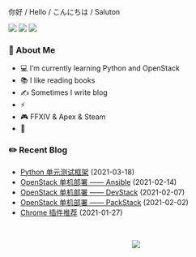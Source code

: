 <p>
    你好 /
    Hello /
    こんにちは /
    Saluton
</div>

<br />

<p>
    <img src="https://komarev.com/ghpvc/?username=jckling&color=brightgreen">
    <img src="https://img.shields.io/github/last-commit/jckling/jckling?style=flat">
    <img src="https://travis-ci.com/jckling/jckling.svg?branch=master">
</p>

### 🎉 About Me

- 💻 I’m currently learning Python and OpenStack
- 📚 I like reading books
- ✍ Sometimes I write blog
- ⚡
- 🎮 FFXIV & Apex & Steam
- 🌈

### ✏️ Recent Blog

<!-- blog starts -->
- [Python 单元测试框架](https://jckling.github.io/2021/03/18/Python/Python%20%E5%8D%95%E5%85%83%E6%B5%8B%E8%AF%95%E6%A1%86%E6%9E%B6/) (2021-03-18)
- [OpenStack 单机部署 —— Ansible](https://jckling.github.io/2021/02/14/OpenStack/OpenStack%20%E5%8D%95%E6%9C%BA%E9%83%A8%E7%BD%B2%20%E2%80%94%E2%80%94%20Ansible/) (2021-02-14)
- [OpenStack 单机部署 —— DevStack](https://jckling.github.io/2021/02/07/OpenStack/OpenStack%20%E5%8D%95%E6%9C%BA%E9%83%A8%E7%BD%B2%20%E2%80%94%E2%80%94%20DevStack/) (2021-02-07)
- [OpenStack 单机部署 —— PackStack](https://jckling.github.io/2021/02/02/OpenStack/OpenStack%20%E5%8D%95%E6%9C%BA%E9%83%A8%E7%BD%B2%20%E2%80%94%E2%80%94%20PackStack/) (2021-02-02)
- [Chrome 插件推荐](https://jckling.github.io/2021/01/27/Other/Chrome%20%E6%8F%92%E4%BB%B6%E6%8E%A8%E8%8D%90/) (2021-01-27)
<!-- blog ends -->

<br />

<p align="center">
    <img align="center" src="https://github-readme-stats.vercel.app/api?username=jckling&show_icons=true" />
</p>